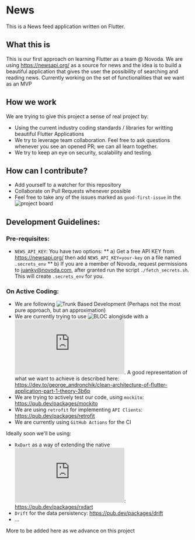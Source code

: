 # News

This is a News feed application written on Flutter. 

## What this is

This is our first approach on learning Flutter as a team @ Novoda. We are using https://newsapi.org/ as a source for news and the idea is to build a beautiful application that gives the user the possibility of searching and reading news. 
Currently working on the set of functionalities that we want as an MVP

## How we work

We are trying to give this project a sense of real project by:
* Using the current industry coding standards / libraries for writting beautiful Flutter Applications
* We try to leverage team collaboration. Feel free to ask questions whenever you see an opened PR; we can all learn together. 
* We try to keep an eye on security, scalability and testing.

## How can I contribute?

* Add yourself to a watcher for this repository
* Collaborate on Pull Requests whenever possible
* Feel free to take any of the issues marked as `good-first-issue` in the ![project board](https://github.com/novoda/multiplatform-playground/projects/1)

## Development Guidelines:
### Pre-requisites:

* `NEWS_API_KEY`: You have two options:
** a) Get a free API KEY from https://newsapi.org/ then add `NEWS_API_KEY=your-key` on a file named `.secrets_env`
** b) If you are a member of Novoda, request permissions to juanky@novoda.com, after granted run the script `./fetch_secrets.sh`. This will create `.secrets_env` for you.

### On Active Coding:

* We are following ![Trunk Based Development](https://trunkbaseddevelopment.com/) (Perhaps not the most pure approach, but an approximation)
* We are currently trying to use ![BLOC](https://bloclibrary.dev/#/) alongisde with a ![Clean Architecture](https://blog.cleancoder.com/uncle-bob/2012/08/13/the-clean-architecture.html). A good representation of what we want to achieve is described here: https://dev.to/george_andronchik/clean-architecture-of-flutter-application-part-1-theory-3b6p
* We are trying to actively test our code, using `mockito`: https://pub.dev/packages/mockito
* We are using `retrofit` for implementing `API Clients`: https://pub.dev/packages/retrofit
* We are currently using `GitHub Actions` for the CI

Ideally soon we'll be using:
* `RxDart` as a way of extending the native ![Dart Streams](https://api.dart.dev/stable/dart-async/Stream-class.html): https://pub.dev/packages/rxdart
* `Drift` for the data persistency: https://pub.dev/packages/drift 
* ...

More to be added here as we advance on this project
